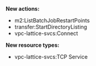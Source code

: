 **New actions:**

- m2:ListBatchJobRestartPoints
- transfer:StartDirectoryListing
- vpc-lattice-svcs:Connect

**New resource types:**

- vpc-lattice-svcs:TCP Service

